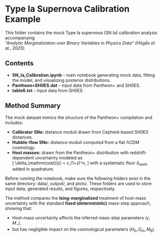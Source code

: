 # Type Ia Supernova Calibration Example

This folder contains the mock Type Ia supernova (SN Ia) calibration analysis accompanying  
*“Analytic Marginalization over Binary Variables in Physics Data” (Högås et al., 2025).*

## Contents
- **SN_Ia_Calibration.ipynb** – main notebook generating mock data, fitting the model, and visualizing posterior distributions.  
- **Pantheon+SH0ES.dat** – input data from Pantheon+ and SH0ES.  
- **table6.txt** – input data from SH0ES.

## Method Summary
The mock dataset mimics the structure of the Pantheon+ compilation and includes:
- **Calibrator SNe:** distance moduli drawn from Cepheid-based SH0ES distances.  
- **Hubble-flow SNe:** distance moduli computed from a flat ΛCDM cosmology.  
- **Host masses:** drawn from the Pantheon+ distribution with redshift-dependent uncertainty modeled as  
  \[
  \delta_\mathrm{stat}(z) = c\,(1+z)^n,
  \]
  with a systematic floor $\delta_\mathrm{meth}$ added in quadrature.

Before running the notebook, make sure the following folders exist in the same directory:
data/, output/, and plots/.
These folders are used to store input data, generated results, and figures, respectively.

The method compares the **Ising-marginalized** treatment of host-mass uncertainty with the standard **fixed (deterministic)** mass-step approach, showing that:
- Host-mass uncertainty affects the inferred mass-step parameters $(\gamma, M_\star)$,  
- but has negligible impact on the cosmological parameters $(H_0, \Omega_m, M_B)$.
